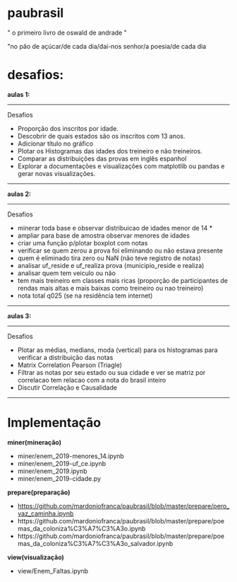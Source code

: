 # paubrasil

" o primeiro livro de oswald de andrade "  

"no pão de açúcar/de cada dia/dai-nos senhor/a poesia/de cada dia

# desafios:
<b> aulas 1: </b>
<hr />
Desafios
<ul>
   <li> Proporção dos inscritos por idade. </li>
   <li> Descobrir de quais estados são os inscritos com 13 anos. </li>
   <li> Adicionar título no gráfico </li>
   <li> Plotar os Histogramas das idades dos treineiro e não treineiros. </li>
   <li> Comparar as distribuições das provas em inglês espanhol </li>
   <li> Explorar a documentações e visualizações com matplotlib ou pandas e gerar novas visualizações. </li>
</ul>
<hr />
<b> aulas 2: </b>
<hr />
Desafios
<ul>
   <li> minerar toda base e observar distribuicao de idades menor de 14 *  </li>
   <li> ampliar para base de amostra observar menores de idades  </li>
   <li> criar uma função p/plotar boxplot com notas  </li>
   <li> verificar se quem zerou a prova foi eliminando ou não estava presente  </li>
   <li> quem é eliminado tira zero ou NaN (não teve registro de notas)</li>
   <li> analisar uf_reside e uf_realiza prova (municipio_reside e realiza)</li>
   <li> analisar quem tem veiculo ou não</li>
   <li> tem mais treineiro em classes mais ricas (proporção de participantes de rendas mais altas e mais baixas como treineiro ou nao treineiro)</li>
   <li> nota total q025 (se na residência tem internet)</li>
</ul>
<hr />
<b> aulas 3: </b>
<hr />
Desafios
<ul>
   <li> Plotar as médias, medians, moda (vertical) para os histogramas para verificar a distribuição das notas </li>
   <li> Matrix Correlation Pearson (Triagle) </li>
   <li> Filtrar as notas por seu estado ou sua cidade e ver se matriz por correlacao tem relacao com a nota do brasil inteiro  </li>
   <li> Discutir Correlação e Causalidade </li>
</ul>
<hr />

# Implementação   
<b> miner(mineração) </b> <br />   
<ul><li> miner/enem_2019-menores_14.ipynb
   </li>
   <li> miner/enem_2019-uf_ce.ipynb
   </li>
   <li> miner/enem_2019.ipynb
   </li>
   <li> miner/enem_2019-cidade.py
   </li>
</ul>

<b> prepare(preparação) </b> <br />   
<ul><li> <a href='https://github.com/mardoniofranca/paubrasil/blob/master/prepare/pero_vaz_caminha.ipynb'>https://github.com/mardoniofranca/paubrasil/blob/master/prepare/pero_vaz_caminha.ipynb</a>
   </li>
   <li> https://github.com/mardoniofranca/paubrasil/blob/master/prepare/poemas_da_coloniza%C3%A7%C3%A3o.ipynb
   </li>
   <li> https://github.com/mardoniofranca/paubrasil/blob/master/prepare/poemas_da_coloniza%C3%A7%C3%A3o_salvador.ipynb
   </li>
</ul>
<b> view(visualização) </b> <br />   
<ul><li> view/Enem_Faltas.ipynb
   </li>
</ul>
